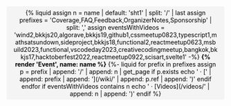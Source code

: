 <nav style="padding: 0.25em 1em; background: #f4f4f4; border-radius: 0.25rem; text-align: center; border: 2px solid #f4f4f4; color:black;">
<div style="margin: -1em 0">

{% liquid
assign n = name | default: 'sht1' | split: '/' | last
assign prefixes = 'Coverage,FAQ,Feedback,OrganizerNotes,Sponsorship' | split: ','
assign eventsWithVideos = 'wind2,bkkjs20,algorave,bkkjs19,github1,cssmeetup0823,typescript1,mathsatsundown,sideproject,bkkjs18,functional2,reactmeetup0623,msbuild2023,functional,vscodeday2023,creativecodingmeetup,bangkok,bkkjs17,hacktoberfest2022,reactmeetup0922,scisart,svelte1'
-%}
**{% render 'Event', name: name %}**
{%- liquid
for prefix in prefixes
  assign p = prefix | append: '/' | append: n | get_page
  if p.exists
    echo ' &middot; [' | append: prefix | append: '](/wiki/' | append: p.ref | append: ')'
  endif
endfor
if eventsWithVideos contains n
  echo ' &middot; [Videos](/videos/' | append: n | append: ')'
endif
%}

</div>
</nav>